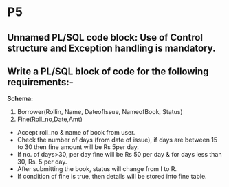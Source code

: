 
# P5

## Unnamed PL/SQL code block: Use of Control structure and Exception handling is mandatory.

## Write a PL/SQL block of code for the following requirements:-

**Schema:**

1. Borrower(Rollin, Name, DateofIssue, NameofBook, Status)
2. Fine(Roll_no,Date,Amt)

- Accept roll_no & name of book from user.
- Check the number of days (from date of issue), if days are between 15 to 30 then fine
  amount will be Rs 5per day.
- If no. of days>30, per day fine will be Rs 50 per day & for days less than 30, Rs. 5 per
  day.
- After submitting the book, status will change from I to R.
- If condition of fine is true, then details will be stored into fine table.
